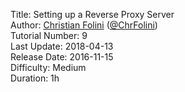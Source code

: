Title: Setting up a Reverse Proxy Server  
Author: <a href="mailto:christian.folini@netnea.com">Christian Folini</a> (<a href="https://twitter.com/ChrFolini">@ChrFolini</a>)  
Tutorial Number: 9  
Last Update: 2018-04-13  
Release Date: 2016-11-15  
Difficulty: Medium  
Duration: 1h  
